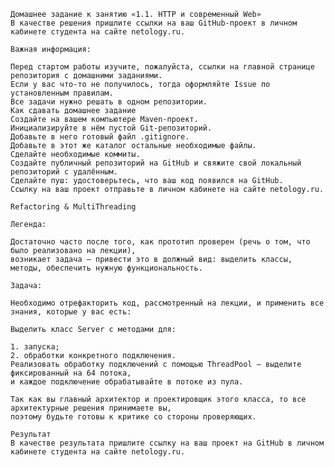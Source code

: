    Домашнее задание к занятию «1.1. HTTP и современный Web»
    В качестве решения пришлите ссылки на ваш GitHub-проект в личном кабинете студента на сайте netology.ru.

    Важная информация:

    Перед стартом работы изучите, пожалуйста, ссылки на главной странице репозитория с домашними заданиями.
    Если у вас что-то не получилось, тогда оформляйте Issue по установленным правилам.
    Все задачи нужно решать в одном репозитории.
    Как сдавать домашнее задание
    Создайте на вашем компьютере Maven-проект.
    Инициализируйте в нём пустой Git-репозиторий.
    Добавьте в него готовый файл .gitignore.
    Добавьте в этот же каталог остальные необходимые файлы.
    Сделайте необходимые коммиты.
    Создайте публичный репозиторий на GitHub и свяжите свой локальный репозиторий с удалённым.
    Сделайте пуш: удостоверьтесь, что ваш код появился на GitHub.
    Ссылку на ваш проект отправьте в личном кабинете на сайте netology.ru.
    
    Refactoring & MultiThreading

    Легенда:

    Достаточно часто после того, как прототип проверен (речь о том, что было реализовано на лекции),
    возникает задача — привести это в должный вид: выделить классы, методы, обеспечить нужную функциональность.

    Задача:

    Необходимо отрефакторить код, рассмотренный на лекции, и применить все знания, которые у вас есть:

    Выделить класс Server с методами для:

    1. запуска;
    2. обработки конкретного подключения.
    Реализовать обработку подключений с помощью ThreadPool — выделите фиксированный на 64 потока,
    и каждое подключение обрабатывайте в потоке из пула.

    Так как вы главный архитектор и проектировщик этого класса, то все архитектурные решения принимаете вы,
    поэтому будьте готовы к критике со стороны проверяющих.

    Результат
    В качестве результата пришлите ссылку на ваш проект на GitHub в личном кабинете студента на сайте netology.ru.